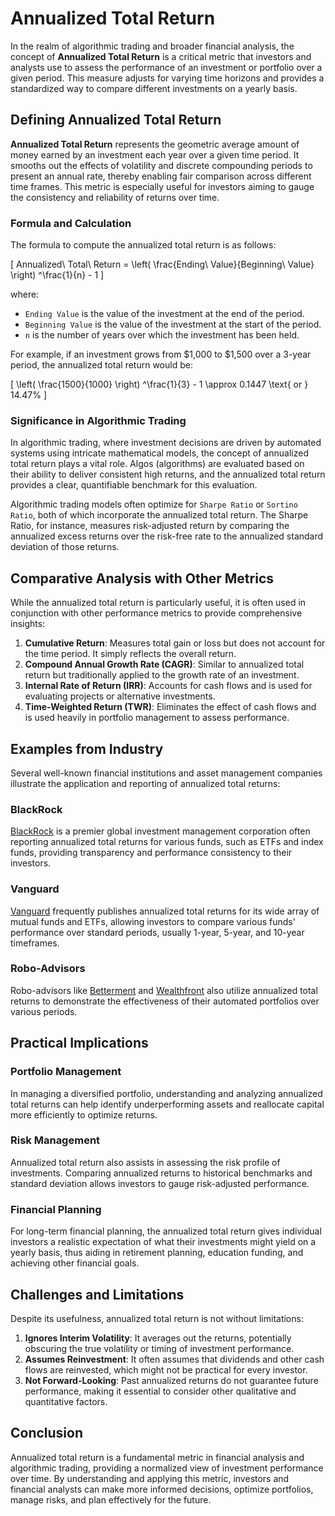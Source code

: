 # Annualized Total Return

In the realm of algorithmic trading and broader financial analysis, the concept of **Annualized Total Return** is a critical metric that investors and analysts use to assess the performance of an investment or portfolio over a given period. This measure adjusts for varying time horizons and provides a standardized way to compare different investments on a yearly basis.

## Defining Annualized Total Return

**Annualized Total Return** represents the geometric average amount of money earned by an investment each year over a given time period. It smooths out the effects of volatility and discrete compounding periods to present an annual rate, thereby enabling fair comparison across different time frames. This metric is especially useful for investors aiming to gauge the consistency and reliability of returns over time.

### Formula and Calculation

The formula to compute the annualized total return is as follows:

\[ Annualized\ Total\ Return = \left( \frac{Ending\ Value}{Beginning\ Value} \right) ^\frac{1}{n} - 1 \]

where:
- `Ending Value` is the value of the investment at the end of the period.
- `Beginning Value` is the value of the investment at the start of the period.
- `n` is the number of years over which the investment has been held.

For example, if an investment grows from $1,000 to $1,500 over a 3-year period, the annualized total return would be:

\[ \left( \frac{1500}{1000} \right) ^\frac{1}{3} - 1 \approx 0.1447 \text{ or } 14.47\% \]

### Significance in Algorithmic Trading

In algorithmic trading, where investment decisions are driven by automated systems using intricate mathematical models, the concept of annualized total return plays a vital role. Algos (algorithms) are evaluated based on their ability to deliver consistent high returns, and the annualized total return provides a clear, quantifiable benchmark for this evaluation. 

Algorithmic trading models often optimize for `Sharpe Ratio` or `Sortino Ratio`, both of which incorporate the annualized total return. The Sharpe Ratio, for instance, measures risk-adjusted return by comparing the annualized excess returns over the risk-free rate to the annualized standard deviation of those returns.

## Comparative Analysis with Other Metrics

While the annualized total return is particularly useful, it is often used in conjunction with other performance metrics to provide comprehensive insights:

1. **Cumulative Return**: Measures total gain or loss but does not account for the time period. It simply reflects the overall return.
2. **Compound Annual Growth Rate (CAGR)**: Similar to annualized total return but traditionally applied to the growth rate of an investment.
3. **Internal Rate of Return (IRR)**: Accounts for cash flows and is used for evaluating projects or alternative investments.
4. **Time-Weighted Return (TWR)**: Eliminates the effect of cash flows and is used heavily in portfolio management to assess performance.

## Examples from Industry

Several well-known financial institutions and asset management companies illustrate the application and reporting of annualized total returns:

### BlackRock
[BlackRock](https://www.blackrock.com) is a premier global investment management corporation often reporting annualized total returns for various funds, such as ETFs and index funds, providing transparency and performance consistency to their investors.

### Vanguard
[Vanguard](https://investor.vanguard.com) frequently publishes annualized total returns for its wide array of mutual funds and ETFs, allowing investors to compare various funds' performance over standard periods, usually 1-year, 5-year, and 10-year timeframes.

### Robo-Advisors
Robo-advisors like [Betterment](https://www.betterment.com) and [Wealthfront](https://www.wealthfront.com) also utilize annualized total returns to demonstrate the effectiveness of their automated portfolios over various periods.

## Practical Implications

### Portfolio Management
In managing a diversified portfolio, understanding and analyzing annualized total returns can help identify underperforming assets and reallocate capital more efficiently to optimize returns. 

### Risk Management
Annualized total return also assists in assessing the risk profile of investments. Comparing annualized returns to historical benchmarks and standard deviation allows investors to gauge risk-adjusted performance.

### Financial Planning
For long-term financial planning, the annualized total return gives individual investors a realistic expectation of what their investments might yield on a yearly basis, thus aiding in retirement planning, education funding, and achieving other financial goals.

## Challenges and Limitations

Despite its usefulness, annualized total return is not without limitations:
1. **Ignores Interim Volatility**: It averages out the returns, potentially obscuring the true volatility or timing of investment performance.
2. **Assumes Reinvestment**: It often assumes that dividends and other cash flows are reinvested, which might not be practical for every investor.
3. **Not Forward-Looking**: Past annualized returns do not guarantee future performance, making it essential to consider other qualitative and quantitative factors.

## Conclusion

Annualized total return is a fundamental metric in financial analysis and algorithmic trading, providing a normalized view of investment performance over time. By understanding and applying this metric, investors and financial analysts can make more informed decisions, optimize portfolios, manage risks, and plan effectively for the future.